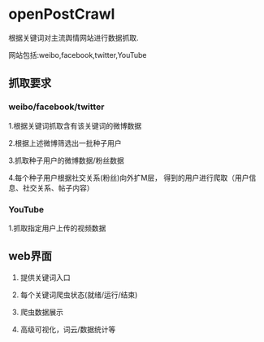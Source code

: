 # openPostCrawl

根据关键词对主流舆情网站进行数据抓取.

网站包括:weibo,facebook,twitter,YouTube

## 抓取要求

### weibo/facebook/twitter

1.根据关键词抓取含有该关键词的微博数据

2.根据上述微博筛选出一批种子用户

3.抓取种子用户的微博数据/粉丝数据

4.每个种子用户根据社交关系(粉丝)向外扩M层，
  得到的用户进行爬取（用户信息、社交关系、帖子内容）
  
### YouTube

1.抓取指定用户上传的视频数据

## web界面

1. 提供关键词入口

2. 每个关键词爬虫状态(就绪/运行/结束)

3. 爬虫数据展示

4. 高级可视化，词云/数据统计等
